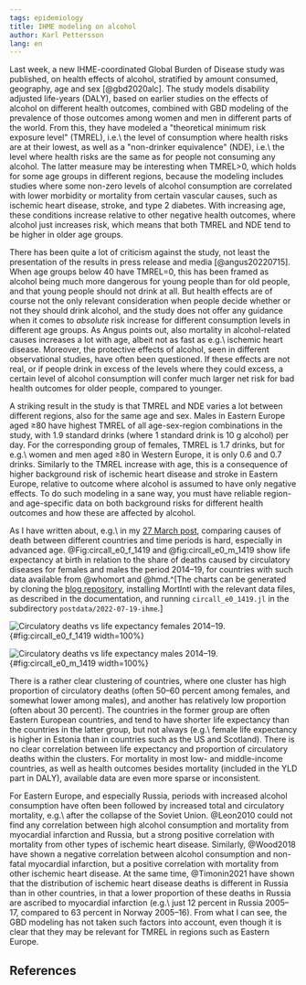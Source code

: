 ```yaml
---
tags: epidemiology
title: IHME modeling on alcohol
author: Karl Pettersson
lang: en
---
```


Last week, a new IHME-coordinated Global Burden of Disease study was
published, on health effects of alcohol, stratified by amount
consumed, geography, age and sex [@gbd2020alc]. The study models
disability adjusted life-years (DALY), based on earlier studies on
the effects of alcohol on different health outcomes, combined with
GBD modeling of the prevalence of those outcomes among women and men
in different parts of the world. From this, they have modeled a
"theoretical minimum risk exposure level" (TMREL), i.e.\ the level of
consumption where health risks are at their lowest, as well as a
"non-drinker equivalence" (NDE), i.e.\ the level where health risks
are the same as for people not consuming any alcohol. The latter
measure may be interesting when TMREL>0, which holds for some age
groups in different regions, because the modeling includes studies
where some non-zero levels of alcohol consumption are correlated
with lower morbidity or mortality from certain vascular causes,
such as ischemic heart disease, stroke, and type 2 diabetes. With
increasing age, these conditions increase relative to other negative
health outcomes, where alcohol just increases risk, which means that
both TMREL and NDE tend to be higher in older age groups.

There has been quite a lot of criticism against the study, not least
the presentation of the results in press release and media [@angus20220715].
When age groups below 40 have TMREL=0, this has been framed as alcohol
being much more dangerous for young people than for old people, and that
young people should not drink at all. But health effects are of course
not the only relevant consideration when people decide whether or not they
should drink alcohol, and the study does not offer any guidance when it
comes to *absolute* risk increase for different consumption levels in
different age groups. As Angus points out, also mortality in alcohol-related
causes increases a lot with age, albeit not as fast as e.g.\ ischemic
heart disease. Moreover, the protective effects of alcohol, seen in
different observational studies, have often been questioned. If these effects
are not real, or if people drink in excess of the levels where they could
excess, a certain level of alcohol consumption will confer much larger
net risk for bad health outcomes for older people, compared to younger.

A striking result in the study is that TMREL and NDE varies a lot between
different regions, also for the same age and sex. Males in Eastern Europe
aged ≥80 have highest TMREL of all age-sex-region combinations in the study,
with 1.9 standard drinks (where 1 standard drink is 10 g alcohol) per day.
For the corresponding group of females, TMREL is 1.7 drinks, but for
e.g.\ women and men aged ≥80 in Western Europe, it is only 0.6 and 0.7
drinks. Similarly to the TMREL increase with age, this is a consequence
of higher background risk of ischemic heart disease and stroke in Eastern
Europe, relative to outcome where alcohol is assumed to have only negative
effects. To do such modeling in a sane way, you must have reliable region-
and age-specific data on both background risks for different health outcomes
and how these are affected by alcohol.

As I have written about, e.g.\ in my [27 March post](2022-03-27-transition.html),
comparing causes of death between
different countries and time periods is hard, especially in advanced
age. @Fig:circall_e0_f_1419 and @fig:circall_e0_m_1419 show life
expectancy at birth in relation to the share of deaths caused by
circulatory diseases for females and males the period 2014–19, for
countries with such data available from @whomort and @hmd.^[The charts
can be generated by cloning the
[blog repository](https://github.com/klpn/static-dust.git), installing
MortIntl with the relevant data files, as described in the
documentation, and running `circall_e0_1419.jl` in the
subdirectory `postdata/2022-07-19-ihme`.]

![Circulatory deaths vs life expectancy females 2014–19.](../../images/circall_e0_f_1419_en.svg){#fig:circall_e0_f_1419 width=100%}

![Circulatory deaths vs life expectancy males 2014–19.](../../images/circall_e0_m_1419_en.svg){#fig:circall_e0_m_1419 width=100%}

There is a rather clear clustering of countries, where one cluster has
high proportion of circulatory deaths (often 50–60 percent among
females, and somewhat lower among males), and another has relatively
low proportion (often about 30 percent). The countries in the former
group are often Eastern European countries, and tend to have shorter
life expectancy than the countries in the latter group, but not always
(e.g.\ female life expectancy is higher in Estonia than in countries
such as the US and Scotland). There is no clear correlation between
life expectancy and proportion of circulatory deaths within the
clusters. For mortality in most low- and middle-income countries, as
well as health outcomes besides mortality (included in the YLD part in
DALY), available data are even more sparse or inconsistent.

For Eastern Europe, and especially Russia, periods with increased
alcohol consumption have often been followed by increased total and
circulatory mortality, e.g.\ after the collapse of the Soviet Union.
@Leon2010 could not find any correlation between high alcohol
consumption and mortality from myocardial infarction and Russia, but a
strong positive correlation with mortality from other types of
ischemic heart disease. Similarly, @Wood2018 have shown a negative
correlation between alcohol consumption and non-fatal myocardial
infarction, but a positive correlation with mortality from other
ischemic heart disease. At the same time, @Timonin2021 have shown that
the distribution of ischemic heart disease deaths is different in
Russia than in other countries, in that a lower proportion of these
deaths in Russia are ascribed to myocardial infarction (e.g.\ just
12 percent in Russia 2005–17, compared to 63 percent in Norway
2005–16). From what I can see, the GBD modeling has not taken such
factors into account, even though it is clear that they may be relevant
for TMREL in regions such as Eastern Europe.

## References
